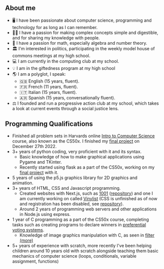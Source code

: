 ## About me
 - 🖥️ I have been passionate about computer science, programming and technology for as long as I can remember.
 - 👨‍🏫 I have a passion for making complex concepts simple and digestible, and for sharing my knowledge with people.
 - 🧮 I have a passion for math, especially algebra and number theory.
 - 🏛️ I'm interested in politics, participating in the weekly model house of commons meetings at my high school.
 - 💻 I am currently in the computing club at my school.
 - 💡 I am in the giftedness program at my high school
 - 🌎 I am a polyglot, I speak:
   - 🇬🇧 English (15 years, fluent).
   - 🇫🇷 French (11 years, fluent).
   - 🇮🇹 Italian (15 years, fluent).
   - 🇦🇷 Spanish (15 years, conversationally fluent).
 - ⚖️ I founded and run a progressive action club at my school, which takes a look at current events through a social justice lens.


## Programming Qualifications
 - Finished all problem sets in Harvards online [Intro to Computer Science](https://pll.harvard.edu/course/cs50-introduction-computer-science?delta=0) course, also known as the CS50x. I finished my [final project](https://github.com/AdrianoAla/cs50-final-project) on December 27th 2022.
 - 3+ years of python coding, very proficient with it and its syntax.
    - Basic knowledge of how to make graphical applications using Pygame and TKinter.
    - Recently started using flask as a part of the CS50x, working on my [final project](https://github.com/AdrianoAla/cs50-final-project) with it.
- 5 years of using the p5.js graphics library for 2D graphics and animation.
- 3+ years of HTML, CSS and Javascript programming.
    - Created websites with Next.js, such as [1001](https://adrianoalasia.com/) ([repository](https://github.com/AdrianoAla/1001-NextJS)) and one I am currently working on called [Vinylist](https://vinylist.vercel.app) (CSS is unfinished as of now and registration has been disabled, see [repository](https://github.com/AdrianoAla/vinyl-collector)).
    - Around 2 years of programming web servers and other applications in Node.js using express.
 - 1 year of C programming as a part of the CS50x course, completing tasks such as creating programs to declare winners in [preferential voting systems](tideman.c).
   - Knowledge of image graphics manipulation with C, as seen in [filter (more)](filter.c)
 - 5+ years of experience with scratch, more recently I've been helping children around 10 years old with scratch alongside teaching them basic mechanics of computer science (loops, conditionals, variable assignment, functions)
